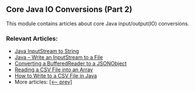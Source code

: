 ## Core Java IO Conversions (Part 2)

This module contains articles about core Java input/output(IO) conversions. 

### Relevant Articles:
- [Java InputStream to String](https://www.baeldung.com/convert-input-stream-to-string)
- [Java – Write an InputStream to a File](https://www.baeldung.com/convert-input-stream-to-a-file)
- [Converting a BufferedReader to a JSONObject](https://www.baeldung.com/java-bufferedreader-to-jsonobject)
- [Reading a CSV File into an Array](https://www.baeldung.com/java-csv-file-array)
- [How to Write to a CSV File in Java](https://www.baeldung.com/java-csv)
- More articles: [[<-- prev]](/core-java-modules/core-java-io-conversions)
